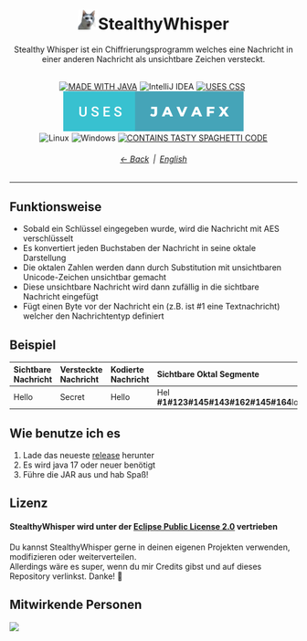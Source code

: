 <!-- Deutsche README Datei des StealthyWhisper Projekts in markdown geschrieben -->
<div align="center">
    <h1><img src="./src/main/resources/com/traube/stealthywhispergui/app-icon.png" alt="Wow&#8230; such Empty!" title="StealthyWhisper Icon" width="7%" align="bottom">StealthyWhisper</h1>
    Stealthy Whisper ist ein Chiffrierungsprogramm welches eine Nachricht in einer anderen Nachricht als unsichtbare Zeichen versteckt.
    <br/><br/>
    
[![MADE WITH JAVA](https://forthebadge.com/images/badges/made-with-java.svg)](https://www.java.com/)&emsp13;<img src="https://img.shields.io/badge/IntelliJ_IDEA-000000.svg?style=for-the-badge&logo=intellij-idea&logoColor=white" alt="IntelliJ IDEA" title="IntelliJ IDEA" height="35">&emsp13;[![USES CSS](https://forthebadge.com/images/badges/uses-css.svg)](https://www.w3.org/Style/CSS/)&emsp13;[![USES JAVAFX](./assets/badges/USES_JAVAFX.svg)](https://openjfx.io/)  
<img src="https://img.shields.io/badge/Linux-FCC624?style=for-the-badge&logo=linux&logoColor=black" alt="Linux" title="Linux" height="35">&emsp13;<img src="https://img.shields.io/badge/Windows-0078D6?style=for-the-badge&logo=windows&logoColor=white" alt="Windows" title="Windows" height="35">&nbsp;[![CONTAINS TASTY SPAGHETTI CODE](https://forthebadge.com/images/badges/contains-tasty-spaghetti-code.svg)](../../tree/master/src/main/java/com/traube/stealthywhispergui)<br/>
    
###### [← Back](./#readme)&ensp;|&ensp;[English](./README.md)
</div>

---

## Funktionsweise

- Sobald ein Schl⁡⁤⁡⁤‌⁠⁡⁤‍​⁡⁤‍​⁡⁤‍⁠⁡⁤‍⁣⁡﻿⁢⁡‌﻿⁡‌﻿⁡⁤﻿⁤⁡⁤‌﻿⁡⁤‍‌⁡⁤‍​⁡⁤‍‌⁡‌‍⁡⁤​⁢⁡⁤​‌⁡‌﻿⁡⁤﻿⁠⁡⁤‍‍⁡⁤⁠‍⁡⁤⁣⁢⁡⁤‌⁢⁡⁤‌﻿⁡‍‌⁡⁤⁢⁠⁡⁤​﻿⁡⁤⁠﻿⁡‍⁠üssel eingegeben wurde, wird die Nachricht mit AES verschlüsselt
- Es konvertiert jeden Buchstaben der Nachricht in seine oktale Darstellung
- Die oktalen Zahlen werden dann durch Substitution mit unsichtbaren Unicode-Zeichen unsichtbar gemacht
- Diese unsichtbare Nachricht wird dann zufällig in die sichtbare Nachricht eingefügt
- Fügt einen Byte vor der Nachricht ein (z.B. ist #1 eine Textnachricht) welcher den Nachrichtentyp definiert


## Beispiel

| Sichtbare Nachricht | Versteckte Nachricht | Kodierte Nachricht              | Sichtbare Oktal Segmente                   |
|:--------------------|:---------------------|:--------------------------------|:-------------------------------------------|
| Hello               | Secret               | Hel⁡⁤⁡⁤⁢⁣⁡⁤​‌⁡⁤​⁣⁡⁤‍⁢⁡⁤​‌⁡⁤‍​lo | Hel&#8203;**#1#123#145#143#162#145#164**lo |


## Wie benutze ich es

1. Lade das neueste [release](../../releases) herunter
2. Es wird java 17 oder neuer benötigt
4. Führe die JAR aus und hab Spaß!


## Lizenz

#### StealthyWhisper wird unter der [Eclipse Public License 2.0](./LICENSE) vertrieben

Du kannst StealthyWhisper gerne in deinen eigenen Projekten verwenden, modifizieren oder weiterverteilen.  
Allerdings wäre es super, wenn du mir Credits gibst und auf dieses Repository verlinkst. Danke! &#128578;

## Mitwirkende Personen

<a href="../../graphs/contributors" target="_blank">
  <img src="https://contrib.rocks/image?repo=Traube1000101/StealthyWhisperGUI" />
</a>

